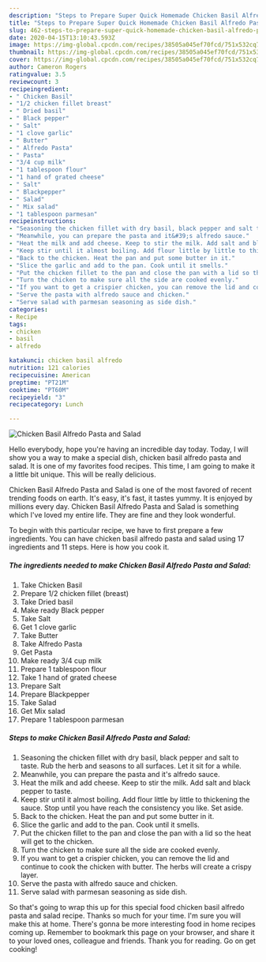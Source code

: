 ```yaml
---
description: "Steps to Prepare Super Quick Homemade Chicken Basil Alfredo Pasta and Salad"
title: "Steps to Prepare Super Quick Homemade Chicken Basil Alfredo Pasta and Salad"
slug: 462-steps-to-prepare-super-quick-homemade-chicken-basil-alfredo-pasta-and-salad
date: 2020-04-15T13:10:43.593Z
image: https://img-global.cpcdn.com/recipes/38505a045ef70fcd/751x532cq70/chicken-basil-alfredo-pasta-and-salad-recipe-main-photo.jpg
thumbnail: https://img-global.cpcdn.com/recipes/38505a045ef70fcd/751x532cq70/chicken-basil-alfredo-pasta-and-salad-recipe-main-photo.jpg
cover: https://img-global.cpcdn.com/recipes/38505a045ef70fcd/751x532cq70/chicken-basil-alfredo-pasta-and-salad-recipe-main-photo.jpg
author: Cameron Rogers
ratingvalue: 3.5
reviewcount: 3
recipeingredient:
- " Chicken Basil"
- "1/2 chicken fillet breast"
- " Dried basil"
- " Black pepper"
- " Salt"
- "1 clove garlic"
- " Butter"
- " Alfredo Pasta"
- " Pasta"
- "3/4 cup milk"
- "1 tablespoon flour"
- "1 hand of grated cheese"
- " Salt"
- " Blackpepper"
- " Salad"
- " Mix salad"
- "1 tablespoon parmesan"
recipeinstructions:
- "Seasoning the chicken fillet with dry basil, black pepper and salt to taste. Rub the herb and seasons to all surfaces. Let it sit for a while."
- "Meanwhile, you can prepare the pasta and it&#39;s alfredo sauce."
- "Heat the milk and add cheese. Keep to stir the milk. Add salt and black pepper to taste."
- "Keep stir until it almost boiling. Add flour little by little to thickening the sauce. Stop until you have reach the consistency you like. Set aside."
- "Back to the chicken. Heat the pan and put some butter in it."
- "Slice the garlic and add to the pan. Cook until it smells."
- "Put the chicken fillet to the pan and close the pan with a lid so the heat will get to the chicken."
- "Turn the chicken to make sure all the side are cooked evenly."
- "If you want to get a crispier chicken, you can remove the lid and continue to cook the chicken with butter. The herbs will create a crispy layer."
- "Serve the pasta with alfredo sauce and chicken."
- "Serve salad with parmesan seasoning as side dish."
categories:
- Recipe
tags:
- chicken
- basil
- alfredo

katakunci: chicken basil alfredo 
nutrition: 121 calories
recipecuisine: American
preptime: "PT21M"
cooktime: "PT60M"
recipeyield: "3"
recipecategory: Lunch

---
```



![Chicken Basil Alfredo Pasta and Salad](https://img-global.cpcdn.com/recipes/38505a045ef70fcd/751x532cq70/chicken-basil-alfredo-pasta-and-salad-recipe-main-photo.jpg)

Hello everybody, hope you're having an incredible day today. Today, I will show you a way to make a special dish, chicken basil alfredo pasta and salad. It is one of my favorites food recipes. This time, I am going to make it a little bit unique. This will be really delicious.

Chicken Basil Alfredo Pasta and Salad is one of the most favored of recent trending foods on earth. It's easy, it's fast, it tastes yummy. It is enjoyed by millions every day. Chicken Basil Alfredo Pasta and Salad is something which I've loved my entire life. They are fine and they look wonderful.




To begin with this particular recipe, we have to first prepare a few ingredients. You can have chicken basil alfredo pasta and salad using 17 ingredients and 11 steps. Here is how you cook it.

<!--inarticleads1-->

##### The ingredients needed to make Chicken Basil Alfredo Pasta and Salad:

1. Take  Chicken Basil
1. Prepare 1/2 chicken fillet (breast)
1. Take  Dried basil
1. Make ready  Black pepper
1. Take  Salt
1. Get 1 clove garlic
1. Take  Butter
1. Take  Alfredo Pasta
1. Get  Pasta
1. Make ready 3/4 cup milk
1. Prepare 1 tablespoon flour
1. Take 1 hand of grated cheese
1. Prepare  Salt
1. Prepare  Blackpepper
1. Take  Salad
1. Get  Mix salad
1. Prepare 1 tablespoon parmesan




<!--inarticleads2-->

##### Steps to make Chicken Basil Alfredo Pasta and Salad:

1. Seasoning the chicken fillet with dry basil, black pepper and salt to taste. Rub the herb and seasons to all surfaces. Let it sit for a while.
1. Meanwhile, you can prepare the pasta and it&#39;s alfredo sauce.
1. Heat the milk and add cheese. Keep to stir the milk. Add salt and black pepper to taste.
1. Keep stir until it almost boiling. Add flour little by little to thickening the sauce. Stop until you have reach the consistency you like. Set aside.
1. Back to the chicken. Heat the pan and put some butter in it.
1. Slice the garlic and add to the pan. Cook until it smells.
1. Put the chicken fillet to the pan and close the pan with a lid so the heat will get to the chicken.
1. Turn the chicken to make sure all the side are cooked evenly.
1. If you want to get a crispier chicken, you can remove the lid and continue to cook the chicken with butter. The herbs will create a crispy layer.
1. Serve the pasta with alfredo sauce and chicken.
1. Serve salad with parmesan seasoning as side dish.




So that's going to wrap this up for this special food chicken basil alfredo pasta and salad recipe. Thanks so much for your time. I'm sure you will make this at home. There's gonna be more interesting food in home recipes coming up. Remember to bookmark this page on your browser, and share it to your loved ones, colleague and friends. Thank you for reading. Go on get cooking!
